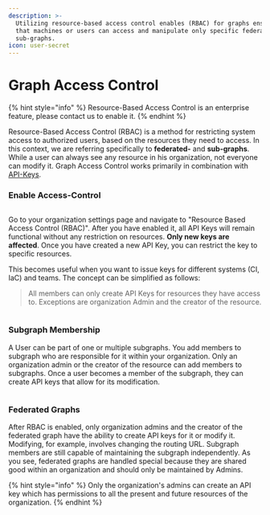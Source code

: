```yaml
---
description: >-
  Utilizing resource-based access control enables (RBAC) for graphs ensuring
  that machines or users can access and manipulate only specific federated- and
  sub-graphs.
icon: user-secret
---
```


# Graph Access Control

{% hint style="info" %}
Resource-Based Access Control is an enterprise feature, please contact us to enable it.
{% endhint %}

Resource-Based Access Control (RBAC) is a method for restricting system access to authorized users, based on the resources they need to access. In this context, we are referring specifically to **federated-** and **sub-graphs**. While a user can always see any resource in his organization, not everyone can modify it. Graph Access Control works primarily in combination with [API-Keys](api-keys/).

### Enable Access-Control

<figure><img src="../.gitbook/assets/enable-graph-rbac.png" alt=""><figcaption></figcaption></figure>

Go to your organization settings page and navigate to "Resource Based Access Control (RBAC)". After you have enabled it, all API Keys will remain functional without any restriction on resources. **Only new keys are affected**. Once you have created a new API Key, you can restrict the key to specific resources.&#x20;

This becomes useful when you want to issue keys for different systems (CI, IaC) and teams. The concept can be simplified as follows:

> All members can only create API Keys for resources they have access to. Exceptions are organization Admin and the creator of the resource.

<figure><img src="../.gitbook/assets/add-api-key-scoped (1).png" alt=""><figcaption></figcaption></figure>

### Subgraph Membership

A User can be part of one or multiple subgraphs. You add members to subgraph who are responsible for it within your organization. Only an organization admin or the creator of the resource can add members to subgraphs. Once a user becomes a member of the subgraph, they can create API keys that allow for its modification.

<figure><img src="../.gitbook/assets/add-subgraph-member (1).png" alt=""><figcaption></figcaption></figure>

### Federated Graphs

After RBAC is enabled, only organization admins and the creator of the federated graph have the ability to create API keys for it or modify it. Modifying, for example, involves changing the routing URL. Subgraph members are still capable of maintaining the subgraph independently. As you see, federated graphs are handled special because they are shared good within an organization and should only be maintained by Admins.

{% hint style="info" %}
Only the organization's admins can create an API key which has permissions to all the present and future resources of the organization.
{% endhint %}
